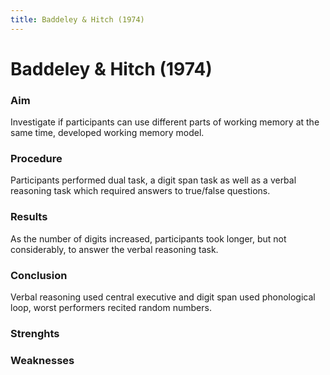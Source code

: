 ```yaml
---
title: Baddeley & Hitch (1974)
---
```

# Baddeley & Hitch (1974)
### Aim
Investigate if participants can use different parts of working memory at the same time, developed working memory model.

### Procedure
Participants performed dual task, a digit span task as well as a verbal reasoning task which required answers to true/false questions.

### Results
As the number of digits increased, participants took longer, but not considerably, to answer the verbal reasoning task.

### Conclusion
Verbal reasoning used central executive and digit span used phonological loop, worst performers recited random numbers.

### Strenghts

### Weaknesses
